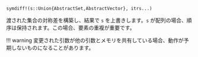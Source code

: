 ```
symdiff!(s::Union{AbstractSet,AbstractVector}, itrs...)
```

渡された集合の対称差を構築し、結果で `s` を上書きします。`s` が配列の場合、順序は保持されます。この場合、要素の重複が重要です。

!!! warning
    変更された引数が他の引数とメモリを共有している場合、動作が予期しないものになることがあります。

